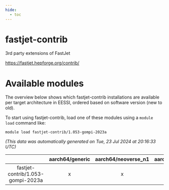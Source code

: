 ```yaml
---
hide:
  - toc
---
```


fastjet-contrib
===============


3rd party extensions of FastJet

https://fastjet.hepforge.org/contrib/
# Available modules


The overview below shows which fastjet-contrib installations are available per target architecture in EESSI, ordered based on software version (new to old).

To start using fastjet-contrib, load one of these modules using a `module load` command like:

```shell
module load fastjet-contrib/1.053-gompi-2023a
```

*(This data was automatically generated on Tue, 23 Jul 2024 at 20:16:33 UTC)*  

| |aarch64/generic|aarch64/neoverse_n1|aarch64/neoverse_v1|x86_64/generic|x86_64/amd/zen2|x86_64/amd/zen3|x86_64/intel/haswell|x86_64/intel/skylake_avx512|
| :---: | :---: | :---: | :---: | :---: | :---: | :---: | :---: | :---: |
|fastjet-contrib/1.053-gompi-2023a|x|x|x|x|x|x|x|x|
